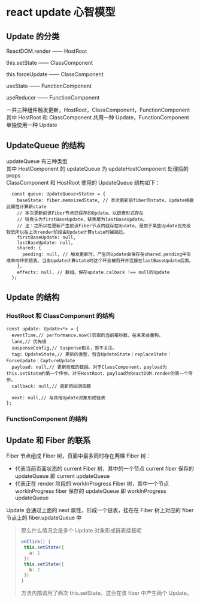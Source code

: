 # react update 心智模型

## Update 的分类

ReactDOM.render —— HostRoot

this.setState —— ClassComponent

this.forceUpdate —— ClassComponent

useState —— FunctionComponent

useReducer —— FunctionComponent

一共三种组件触发更新，HostRoot，ClassComponent，FunctionComponent  
其中 HostRoot 和 ClassComponent 共用一种 Update，FunctionComponent 单独使用一种 Update

## UpdateQueue 的结构

updateQueue 有三种类型  
其中 HostComponent 的 updateQueue 为 updateHostComponent 处理后的 props  
ClassComponent 和 HostRoot 使用的 UpdateQueue 结构如下：

```
  const queue: UpdateQueue<State> = {
    baseState: fiber.memoizedState, // 本次更新前fiber的state，Update根据此属性计算新state
    // 本次更新前该Fiber节点已保存的Update。以链表形式存在
    // 链表头为firstBaseUpdate，链表尾为lastBaseUpdate。
    // 注：之所以在更新产生前该Fiber节点内就存在Update，是由于某些Update优先级较低所以在上次render阶段由Update计算state时被跳过。
    firstBaseUpdate: null,
    lastBaseUpdate: null,
    shared: {
      pending: null, // 触发更新时，产生的Update会保存在shared.pending中形成单向环状链表。当由Update计算state时这个环会被剪开并连接在lastBaseUpdate后面。
    },
    effects: null, // 数组。保存update.calback !== null的Update
  };
```

## Update 的结构

### HostRoot 和 ClassComponent 的结构

```
const update: Update<*> = {
  eventTime,// performance.now()获取的当前毫秒数，在未来会重构。
  lane,// 优先级
  suspenseConfig,// Suspense相关，暂不关注。
  tag: UpdateState,// 更新的类型，包含UpdateState｜replaceState｜ForceUpdate｜CaptureUpdate
  payload: null,// 更新挂载的数据。对于ClassComponent，payload为this.setState的第一个传参。对于HostRoot，payload为ReactDOM.render的第一个传参。
  callback: null,// 更新的回调函数

  next: null,// 与其他Update对象形成链表
};
```

### FunctionComponent 的结构

## Update 和 Fiber 的联系

Fiber 节点组成 Fiber 树，页面中最多同时存在两棵 Fiber 树：

- 代表当前页面状态的 current Fiber 树，其中的一个节点 current fiber 保存的 updateQueue 即 current updateQueue
- 代表正在 render 阶段的 workInProgress Fiber 树，其中一个节点 workInProgress fiber 保存的 updateQueue 即 workInProgress updateQueue

Update 会通过上面的 next 属性，形成一个链表，挂在在 Fiber 树上对应的 fiber 节点上的 fiber.updateQueue 中

> 那么什么情况会是多个 Update 对象形成链表挂载呢
>
> ```jsx
> onClick() {
>  this.setState({
>    a: 1
>  })
>  this.setState({
>    b: 2
>  })
> }
> ```
>
> 方法内部调用了两次 this.setState。这会在该 fiber 中产生两个 Update。


